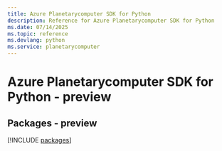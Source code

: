 ```yaml
---
title: Azure Planetarycomputer SDK for Python
description: Reference for Azure Planetarycomputer SDK for Python
ms.date: 07/14/2025
ms.topic: reference
ms.devlang: python
ms.service: planetarycomputer
---
```

# Azure Planetarycomputer SDK for Python - preview
## Packages - preview
[!INCLUDE [packages](planetarycomputer-index.md)]